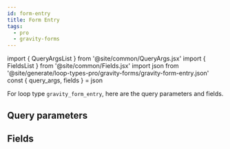 ```yaml
---
id: form-entry
title: Form Entry
tags:
  - pro
  - gravity-forms
---
```

import { QueryArgsList } from '@site/common/QueryArgs.jsx'
import { FieldsList } from '@site/common/Fields.jsx'
import json from '@site/generate/loop-types-pro/gravity-forms/gravity-form-entry.json'
const { query_args, fields } = json

For loop type `gravity_form_entry`, here are the query parameters and fields.

## Query parameters

<QueryArgsList args={query_args} />

## Fields

<FieldsList fields={fields} />
